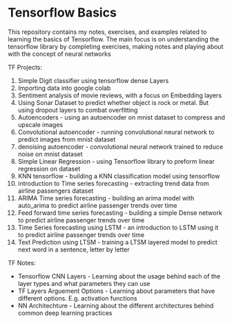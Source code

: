 # Tensorflow Basics

This repository contains my notes, exercises, and examples related to learning the basics of Tensorflow. The main focus is on understanding the tensorflow library by completing exercises, making notes and playing about with the concept of neural networks

TF Projects:

1. Simple Digit classifier using tensorflow dense Layers
2. Importing data into google colab
3. Sentiment analysis of movie reviews, with a focus on Embedding layers
4. Using Sonar Dataset to predict whether object is rock or metal. But using dropout layers to combat overfitting  
5. Autoencoders - using an autoencoder on mnist dataset to compress and upscale images
6. Convolutional autoencoder - running convolutional neural network to predict images from mnist dataset
7. denoising autoencoder - convolutional neural network trained to reduce noise on mnist dataset  
8. Simple Linear Regression - using Tensorflow library to preform linear regression on dataset
9. KNN tensorflow - building a KNN classification model using tensorflow 
10. introduction to Time series forecasting - extracting trend data from airline passengers dataset
11. ARIMA Time series forecasting - building an arima model with auto_arima to predict airline passenger trends over time
12. Feed forward time series forecasting - building a simple Dense network to predict airline passenger trends over time
13. Time Series forecasting using LSTM - an introduction to LSTM using it to predict airline passenger trends over time
14. Text Prediction using LTSM - training a LTSM layered model to predict next word in a sentence, letter by letter

TF Notes:

- Tensorflow CNN Layers - Learning about the usage behind each of the layer types and what parameters they can use  
- TF Layers Arguement Options - Learning about parameters that have different options. E.g. activation functions  
- NN Architechture - Learning about the different architectures behind common deep learning practices  

